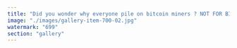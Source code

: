 ```yaml
---
title: "Did you wonder why everyone pile on bitcoin miners ? NOT FOR BITCOIN<br /><br />And remember Ethereum is the backend<br /><br />cc Charles from Ledger<br />I have been forbidden to tag you directly it seems<br />Probably a bitcoiner reflex"
image: "./images/gallery-item-700-02.jpg"
watermark: "699"
section: "gallery"
---
```

